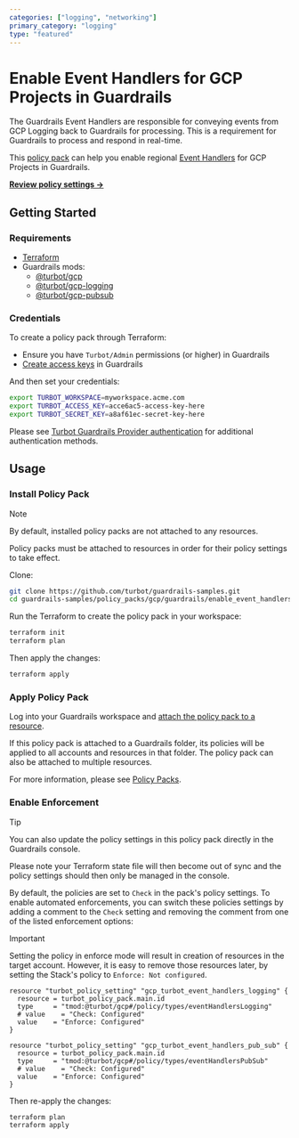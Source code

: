 ```yaml
---
categories: ["logging", "networking"]
primary_category: "logging"
type: "featured"
---
```


# Enable Event Handlers for GCP Projects in Guardrails

The Guardrails Event Handlers are responsible for conveying events from GCP Logging back to Guardrails for processing. This is a requirement for Guardrails to process and respond in real-time.

This [policy pack](https://turbot.com/guardrails/docs/concepts/resources/policy-packs) can help you enable regional [Event Handlers](https://turbot.com/guardrails/docs/integrations/gcp/real-time-events) for GCP Projects in Guardrails.

**[Review policy settings →](https://hub-guardrails-turbot-com-git-development-turbot.vercel.app/policy-packs/gcp/guardrails/enable_event_handlers/settings)**

## Getting Started

### Requirements

- [Terraform](https://developer.hashicorp.com/terraform/install)
- Guardrails mods:
  - [@turbot/gcp](https://hub-guardrails-turbot-com-git-development-turbot.vercel.app/mods/gcp/mods/gcp)
  - [@turbot/gcp-logging](https://hub-guardrails-turbot-com-git-development-turbot.vercel.app/gcp-events/mods/gcp-logging)
  - [@turbot/gcp-pubsub](https://hub-guardrails-turbot-com-git-development-turbot.vercel.app/mods/gcp/mods/gcp-pubsub)

### Credentials

To create a policy pack through Terraform:

- Ensure you have `Turbot/Admin` permissions (or higher) in Guardrails
- [Create access keys](https://turbot.com/guardrails/docs/guides/iam/access-keys#generate-a-new-guardrails-api-access-key) in Guardrails

And then set your credentials:

```sh
export TURBOT_WORKSPACE=myworkspace.acme.com
export TURBOT_ACCESS_KEY=acce6ac5-access-key-here
export TURBOT_SECRET_KEY=a8af61ec-secret-key-here
```

Please see [Turbot Guardrails Provider authentication](https://registry.terraform.io/providers/turbot/turbot/latest/docs#authentication) for additional authentication methods.

## Usage

### Install Policy Pack

> [!NOTE]
> By default, installed policy packs are not attached to any resources.
>
> Policy packs must be attached to resources in order for their policy settings to take effect.

Clone:

```sh
git clone https://github.com/turbot/guardrails-samples.git
cd guardrails-samples/policy_packs/gcp/guardrails/enable_event_handlers
```

Run the Terraform to create the policy pack in your workspace:

```sh
terraform init
terraform plan
```

Then apply the changes:

```sh
terraform apply
```

### Apply Policy Pack

Log into your Guardrails workspace and [attach the policy pack to a resource](https://turbot.com/guardrails/docs/guides/policy-packs#attach-a-policy-pack-to-a-resource).

If this policy pack is attached to a Guardrails folder, its policies will be applied to all accounts and resources in that folder. The policy pack can also be attached to multiple resources.

For more information, please see [Policy Packs](https://turbot.com/guardrails/docs/concepts/resources/policy-packs).

### Enable Enforcement

> [!TIP]
> You can also update the policy settings in this policy pack directly in the Guardrails console.
>
> Please note your Terraform state file will then become out of sync and the policy settings should then only be managed in the console.

By default, the policies are set to `Check` in the pack's policy settings. To enable automated enforcements, you can switch these policies settings by adding a comment to the `Check` setting and removing the comment from one of the listed enforcement options:

> [!IMPORTANT]
> Setting the policy in enforce mode will result in creation of resources in the target account. However, it is easy to remove those resources later, by setting the Stack's policy to `Enforce: Not configured`.

```hcl
resource "turbot_policy_setting" "gcp_turbot_event_handlers_logging" {
  resource = turbot_policy_pack.main.id
  type     = "tmod:@turbot/gcp#/policy/types/eventHandlersLogging"
  # value    = "Check: Configured"
  value    = "Enforce: Configured"
}

resource "turbot_policy_setting" "gcp_turbot_event_handlers_pub_sub" {
  resource = turbot_policy_pack.main.id
  type     = "tmod:@turbot/gcp#/policy/types/eventHandlersPubSub"
  # value    = "Check: Configured"
  value    = "Enforce: Configured"
}
```

Then re-apply the changes:

```sh
terraform plan
terraform apply
```
